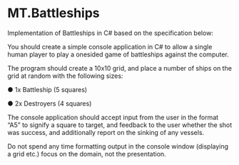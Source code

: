 MT.Battleships
==============

Implementation of Battleships in C# based on the specification below:

You should create a simple console application in C# to allow a single human player to play a onesided game of battleships against the computer.

The program should create a 10x10 grid, and place a number of ships on the grid at random with the following sizes:

● 1x Battleship (5 squares)

● 2x Destroyers (4 squares)

The console application should accept input from the user in the format “A5” to signify a square to target, and feedback to the user whether the shot was success, and additionally
report on the sinking of any vessels.

Do not spend any time formatting output in the console window (displaying a grid etc.) focus on the domain, not the presentation.

